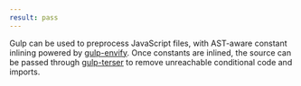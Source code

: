 ```yaml
---
result: pass
---
```


Gulp can be used to preprocess JavaScript files, with AST-aware constant inlining powered by [gulp-envify]. Once constants are inlined, the source can be passed through [gulp-terser] to remove unreachable conditional code and imports.

[gulp-envify]: https://github.com/tomashanacek/gulp-envify
[gulp-terser]: https://github.com/duan602728596/gulp-terser

